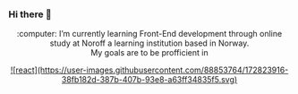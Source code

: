 ### Hi there 👋

<p align="center">
  :computer: I’m currently learning Front-End development through online study at Noroff a learning institution based in Norway.
  </br>
  My goals are to be profficient in 
</p>

<p align="center">
   <a href="#">
     ![react](https://user-images.githubusercontent.com/88853764/172823916-38fb182d-387b-407b-93e8-a63ff34835f5.svg)
  </a>  
</p>

